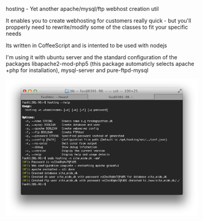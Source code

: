 hosting - Yet another apache/mysql/ftp webhost creation util

It enables you to create webhosting for customers really quick - but you'll propperly need to rewrite/modify some of the classes to fit your specific needs

Its written in CoffeeScript and is intented to be used with nodejs

I'm using it with ubuntu server and the standard configuration of the packages libapache2-mod-php5 (this package automaticly selects apache +php for installation), mysql-server and pure-ftpd-mysql

![Screenshot](/example/screenshot.png)